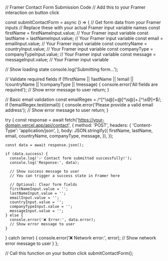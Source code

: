 // Framer Contact Form Submission Code
// Add this to your Framer interaction on button click

const submitContactForm = async () => {
  // Get form data from your Framer inputs
  // Replace these with your actual Framer input variable names
  const firstName = firstNameInput.value; // Your Framer input variable
  const lastName = lastNameInput.value;   // Your Framer input variable
  const email = emailInput.value;        // Your Framer input variable
  const countryName = countryInput.value; // Your Framer input variable
  const companyType = companyTypeInput.value; // Your Framer input variable
  const message = messageInput.value;    // Your Framer input variable

  // Show loading state
  console.log('Submitting form...');
  
  // Validate required fields
  if (!firstName || !lastName || !email || !countryName || !companyType || !message) {
    console.error('All fields are required');
    // Show error message to user
    return;
  }

  // Basic email validation
  const emailRegex = /^[^\s@]+@[^\s@]+\.[^\s@]+$/;
  if (!emailRegex.test(email)) {
    console.error('Please provide a valid email address');
    // Show error message to user
    return;
  }

  try {
    const response = await fetch('https://your-domain.vercel.app/api/contact', {
      method: 'POST',
      headers: {
        'Content-Type': 'application/json',
      },
      body: JSON.stringify({
        firstName,
        lastName,
        email,
        countryName,
        companyType,
        message,
      }),
    });

    const data = await response.json();

    if (data.success) {
      console.log('✅ Contact form submitted successfully!');
      console.log('Response:', data);
      
      // Show success message to user
      // You can trigger a success state in Framer here
      
      // Optional: Clear form fields
      firstNameInput.value = '';
      lastNameInput.value = '';
      emailInput.value = '';
      countryInput.value = '';
      companyTypeInput.value = '';
      messageInput.value = '';
    } else {
      console.error('❌ Error:', data.error);
      // Show error message to user
    }
  } catch (error) {
    console.error('❌ Network error:', error);
    // Show network error message to user
  }
};

// Call this function on your button click
submitContactForm();